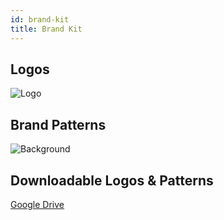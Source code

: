 ```yaml
---
id: brand-kit
title: Brand Kit
---
```


## Logos

<img src="/img/brand-kit/logo.png" alt="Logo" className="small-logo" />


## Brand Patterns

![Background](/img/brand-kit/background.png)  


## Downloadable Logos & Patterns
[Google Drive](https://drive.google.com/drive/u/0/folders/1SFBWvuVOqB8TT0m221mn5cCas7zvd3f3)